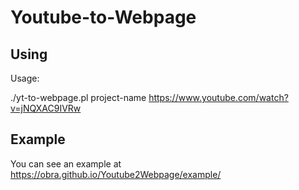 # Youtube-to-Webpage


## Using

Usage:

./yt-to-webpage.pl project-name https://www.youtube.com/watch?v=jNQXAC9IVRw


## Example

You can see an example at https://obra.github.io/Youtube2Webpage/example/
